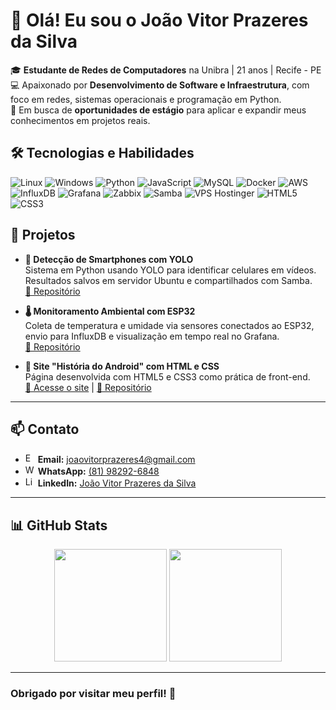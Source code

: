 # 👋 Olá! Eu sou o João Vitor Prazeres da Silva

🎓  **Estudante de Redes de Computadores** na Unibra | 21 anos | Recife - PE  
💻  Apaixonado por **Desenvolvimento de Software e Infraestrutura**, com foco em redes, sistemas operacionais e programação em Python.  
🚀  Em busca de **oportunidades de estágio** para aplicar e expandir meus conhecimentos em projetos reais.

## 🛠️ Tecnologias e Habilidades

![Linux](https://img.shields.io/badge/Linux-000000?style=for-the-badge&logo=linux&logoColor=white)
![Windows](https://img.shields.io/badge/Windows-0078D4?style=for-the-badge&logo=windows&logoColor=white)
![Python](https://img.shields.io/badge/Python-3776AB?style=for-the-badge&logo=python&logoColor=white)
![JavaScript](https://img.shields.io/badge/JavaScript-F7DF1E?style=for-the-badge&logo=javascript&logoColor=black)
![MySQL](https://img.shields.io/badge/MySQL-4479A1?style=for-the-badge&logo=mysql&logoColor=white)
![Docker](https://img.shields.io/badge/Docker-2496ED?style=for-the-badge&logo=docker&logoColor=white)
![AWS](https://img.shields.io/badge/AWS-232F3E?style=for-the-badge&logo=amazonaws&logoColor=white)
![InfluxDB](https://img.shields.io/badge/InfluxDB-22A79A?style=for-the-badge&logo=influxdb&logoColor=white)
![Grafana](https://img.shields.io/badge/Grafana-F46800?style=for-the-badge&logo=grafana&logoColor=white)
![Zabbix](https://img.shields.io/badge/Zabbix-FF6600?style=for-the-badge&logo=zabbix&logoColor=white)
![Samba](https://img.shields.io/badge/Samba-CC2927?style=for-the-badge&logo=samba&logoColor=white)
![VPS Hostinger](https://img.shields.io/badge/VPS_Hostinger-FF6600?style=for-the-badge&logo=hostinger&logoColor=white)
![HTML5](https://img.shields.io/badge/HTML5-E34F26?style=for-the-badge&logo=html5&logoColor=white)
![CSS3](https://img.shields.io/badge/CSS3-1572B6?style=for-the-badge&logo=css3&logoColor=white)


## 💼 Projetos

- **📱 Detecção de Smartphones com YOLO**  
  Sistema em Python usando YOLO para identificar celulares em vídeos. Resultados salvos em servidor Ubuntu e compartilhados com Samba.  
  [🔗 Repositório](https://github.com/juanvitor04/detector-celular-yolo)

- **🌡️ Monitoramento Ambiental com ESP32**  
  Coleta de temperatura e umidade via sensores conectados ao ESP32, envio para InfluxDB e visualização em tempo real no Grafana.  
  [🔗 Repositório](https://github.com/juanvitor04/sistema-de-monitoramento-ambiental-iot)

- **🤖 Site "História do Android" com HTML e CSS**  
  Página desenvolvida com HTML5 e CSS3 como prática de front-end.  
  [🔗 Acesse o site](https://juanvitor04.github.io/projeto-android/) | [🔗 Repositório](https://github.com/juanvitor04/projeto-android)

---

## 📫 Contato

- <img src="https://cdn.jsdelivr.net/gh/devicons/devicon/icons/google/google-original.svg" alt="Email" width="16" height="16"/> **Email:** [joaovitorprazeres4@gmail.com](mailto:joaovitorprazeres4@gmail.com)  
- <img src="https://upload.wikimedia.org/wikipedia/commons/6/6b/WhatsApp.svg" alt="WhatsApp" width="16" height="16"/> **WhatsApp:** [(81) 98292-6848](https://wa.me/5581982926848)  
- <img src="https://cdn.jsdelivr.net/gh/devicons/devicon/icons/linkedin/linkedin-original.svg" alt="LinkedIn" width="16" height="16"/> **LinkedIn:** [João Vitor Prazeres da Silva](https://www.linkedin.com/in/joao-vitor-prazeres-da-silva/)

---

## 📊 GitHub Stats

<div align="center">

<!-- GitHub Stats -->
<img height="180em" src="https://github-readme-stats.vercel.app/api?username=juanvitor04&show_icons=true&theme=tokyonight&cache_seconds=3600" />

<!-- Top Languages -->
<img height="180em" src="https://github-readme-stats.vercel.app/api/top-langs/?username=juanvitor04&layout=compact&theme=tokyonight&langs_count=6&cache_seconds=3600" />

</div>

---

### Obrigado por visitar meu perfil! 🚀
